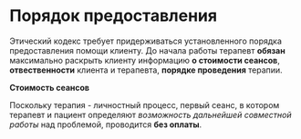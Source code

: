 # Порядок предоставления

Этический кодекс требует придерживаться установленного порядка предоставления помощи клиенту.
До начала работы терапевт **обязан** максимально раскрыть клиенту информацию **о стоимости сеансов**, **отвественности** клиента и терапевта, **порядке проведения** терапии.

**Стоимость сеансов**

Поскольку терапия - личностный процесс, первый сеанс, в котором терапевт и пациент определяют _возможность дальнейшей совместной работы_ над проблемой, проводится **без оплаты**.
